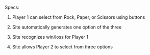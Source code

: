 Specs:

1. Player 1 can select from Rock, Paper, or Scissors using buttons

2. Site automatically generates one option of the three

3. Site recognizes win/loss for Player 1

4. Site allows Player 2 to select from three options
